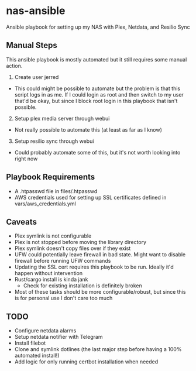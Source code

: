 # nas-ansible
Ansible playbook for setting up my NAS with Plex, Netdata, and Resilio Sync

## Manual Steps
This ansible playbook is mostly automated but it still requires some manual action.
1. Create user jerred
  * This could might be possible to automate but the problem is that this script logs in as me. If I could login as root and then switch to my user that'd be okay, but since I block root login in this playbook that isn't possible.
2. Setup plex media server through webui
  * Not really possible to automate this (at least as far as I know)
3. Setup resilio sync through webui
  * Could probably automate some of this, but it's not worth looking into right now

## Playbook Requirements
* A .htpasswd file in files/.htpasswd
* AWS credentials used for setting up SSL certificates defined in vars/aws\_credentials.yml

## Caveats
* Plex symlink is not configurable
* Plex is not stopped before moving the library directory
* Plex symlink doesn't copy files over if they exist
* UFW could potentially leave firewall in bad state. Might want to disable firewall before running UFW commands
* Updating the SSL cert requires this playbook to be run. Ideally it'd happen without intervention
* Rust/cargo install is kinda jank
  * Check for existing installation is definitely broken
* Most of these tasks should be more configurable/robust, but since this is for personal use I don't care too much

## TODO
* Configure netdata alarms
* Setup netdata notifier with Telegram
* Install filebot
* Clone and symlink dotlines (the last major step before having a 100% automated install!)
* Add logic for only running certbot installation when needed

